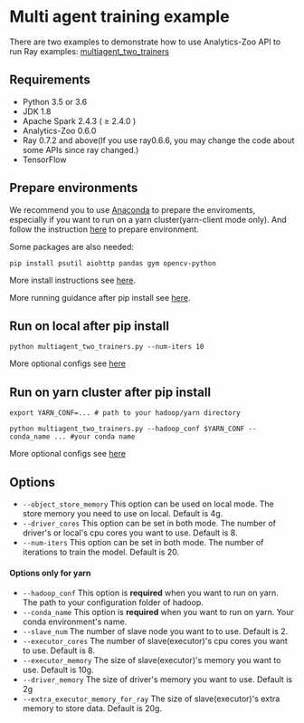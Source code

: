 # Multi agent training example
There are two examples to demonstrate how to use Analytics-Zoo API to run Ray examples: 
[multiagent_two_trainers](https://github.com/ray-project/ray/blob/master/rllib/examples/multiagent_two_trainers.py)

## Requirements 
- Python 3.5 or 3.6
- JDK 1.8
- Apache Spark 2.4.3 ( ≥ 2.4.0 )
- Analytics-Zoo 0.6.0
- Ray 0.7.2 and above(If you use ray0.6.6, you may change the code about some APIs since ray changed.)
- TensorFlow

## Prepare environments
We recommend you to use [Anaconda](https://www.anaconda.com/distribution/#linux) to prepare the enviroments, especially if you want to run on a yarn cluster(yarn-client mode only). 
And follow the instruction [here](https://analytics-zoo.github.io/master/#ProgrammingGuide/rayonspark/#steps-to-run-rayonspark) to prepare environment.

Some packages are also needed:
```shell script
pip install psutil aiohttp pandas gym opencv-python
```
More install instructions see [here](https://analytics-zoo.github.io/master/#PythonUserGuide/install/).

More running guidance after pip install see [here](https://analytics-zoo.github.io/master/#PythonUserGuide/run/#run-after-pip-install).

## Run on local after pip install
```
python multiagent_two_trainers.py --num-iters 10
```
More optional configs see [here](#Options)

## Run on yarn cluster after pip install 
```
export YARN_CONF=... # path to your hadoop/yarn directory

python multiagent_two_trainers.py --hadoop_conf $YARN_CONF --conda_name ... #your conda name
```
 
More optional configs see [here](#Options)

## Options
- `--object_store_memory` This option can be used on local mode. The store memory you need to use on local. Default is 4g.
- `--driver_cores` This option can be set in both mode. The number of driver's or local's cpu cores you want to use. Default is 8.
- `--num-iters` This option can be set in both mode. The number of iterations to train the model. Default is 20.
#### Options only for yarn
- `--hadoop_conf` This option is **required** when you want to run on yarn. The path to your configuration folder of hadoop.
- `--conda_name` This option is **required** when you want to run on yarn. Your conda environment's name.
- `--slave_num` The number of slave node you want to to use. Default is 2.
- `--executor_cores` The number of slave(executor)'s cpu cores you want to use. Default is 8.
- `--executor_memory` The size of slave(executor)'s memory you want to use. Default is 10g.
- `--driver_memory` The size of driver's memory you want to use. Default is 2g
- `--extra_executor_memory_for_ray` The size of slave(executor)'s extra memory to store data. Default is 20g.
